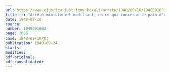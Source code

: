 ```yaml
---
url: https://www.ejustice.just.fgov.be/eli/arrete/1948/09/18/1948091803/justel
title-fr: "Arrêté ministériel modifiant, en ce qui concerne le pain d'épice, l'arrêté ministériel du 28 janvier 1948 modifiant les prix de certains produits alimentaires"
date: 1948-09-18
source:
number: 1948091803
page: 7655
case: 1948-09-18/03
publication: 1948-09-24
starts:
modifies:
pdf-original:
pdf-consolidated:
---
```


